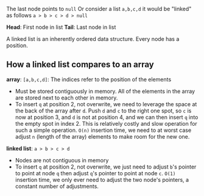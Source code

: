 The last node points to `null`
Or consider a list `a,b,c,d` it would be "linked" as follows `a > b > c > d > null`

**Head**: First node in list
**Tail**: Last node in list

A linked list is an inherently ordered data structure. Every node has a position.

## How a linked list compares to an array

**array**: `[a,b,c,d]`: The indices refer to the position of the elements

- Must be stored contiguously in memory. All of the elements in the array are stored next to each other in memory.
- To insert `q` at position 2, not overwrite, we need to leverage the space at the back of the array after `d`. Push `d` and `c` to the right one spot, so `c` is now at position 3, and `d` is not at position 4, and we can then insert `q` into the empty spot in index 2. This is relatively costly and slow operation for such a simple operation. `O(n)` insertion time, we need to at worst case adjust `n` (length of the array) elements to make room for the new one.

**linked list**: `a > b > c > d`

- Nodes are not contiguous in memory
- To insert `q` at position 2, not overwrite, we just need to adjust `b`'s pointer to point at node `q` then adjust `q`'s pointer to point at node `c`. `O(1)` insertion time, we only ever need to adjust the two node's pointers, a constant number of adjustments.

